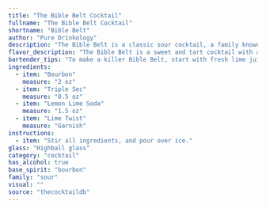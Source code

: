 ```yaml
---
title: "The Bible Belt Cocktail"
fullname: "The Bible Belt Cocktail"
shortname: "Bible Belt"
author: "Pure Drinkology"
description: "The Bible Belt is a classic sour cocktail, a family known for their tangy, citrusy profiles. It's likely a Southern invention, blending the warmth of Southern Comfort with the sweetness of Triple Sec and lime, creating a refreshing drink perfect for the region's climate. "
flavor_description: "The Bible Belt is a sweet and tart cocktail with a smooth, balanced flavor. Southern Comfort's spiced whiskey notes mingle with the citrusy tang of Triple Sec and lime, while the sour mix adds a touch of acidity.  The result is a refreshing and easy-drinking cocktail, perfect for those who enjoy a hint of Southern charm in their drinks. "
bartender_tips: "To make a killer Bible Belt, start with fresh lime juice – bottled is a no-go. Use good quality sour mix, not the overly sweet kind.  Shake hard with ice to chill the cocktail properly.  Don't over-pour the Triple Sec, it should complement, not dominate.  A splash of soda water can give it a nice fizz. Garnish with a lime wheel, and enjoy! "
ingredients:
  - item: "Bourbon"
    measure: "2 oz"
  - item: "Triple Sec"
    measure: "0.5 oz"
  - item: "Lemon Lime Soda"
    measure: "1.5 oz"
  - item: "Lime Twist"
    measure: "Garnish"
instructions:
  - item: "Stir all ingredients, and pour over ice."
glass: "Highball glass"
category: "cocktail"
has_alcohol: true
base_spirit: "bourbon"
family: "sour"
visual: ""
source: "thecocktaildb"
---
```


